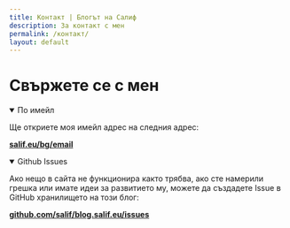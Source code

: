 ```yaml
---
title: Контакт | Блогът на Салиф
description: За контакт с мен
permalink: /контакт/
layout: default
---
```

# Свържете се с мен

<details open>
  <summary>По имейл</summary>
  <p>Ще откриете моя имейл адрес на следния адрес:</p>

  <p><b><a href="https://salif.eu/bg/email">salif.eu/bg/email</a></b></p>
</details>

<details open>
  <summary>Github Issues</summary>
  <p>Ако нещо в сайта не функционира както трябва, ако сте намерили грешка или имате идеи за развитието му, можете да създадете Issue в GitHub хранилището на този блог:</p>

  <p><b><a href="https://github.com/salif/blog.salif.eu/issues">github.com/salif/blog.salif.eu/issues</a></b></p>
</details>
